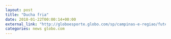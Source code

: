```yaml
---
layout: post
title: "Ducha fria"
date: 2018-01-22T00:00:14+00:00
external_link: "http://globoesporte.globo.com/sp/campinas-e-regiao/futebol/campeonato-paulista/jogo/21-01-2018/ponte-preta-linense/"
categories: news globo.com
---
```

